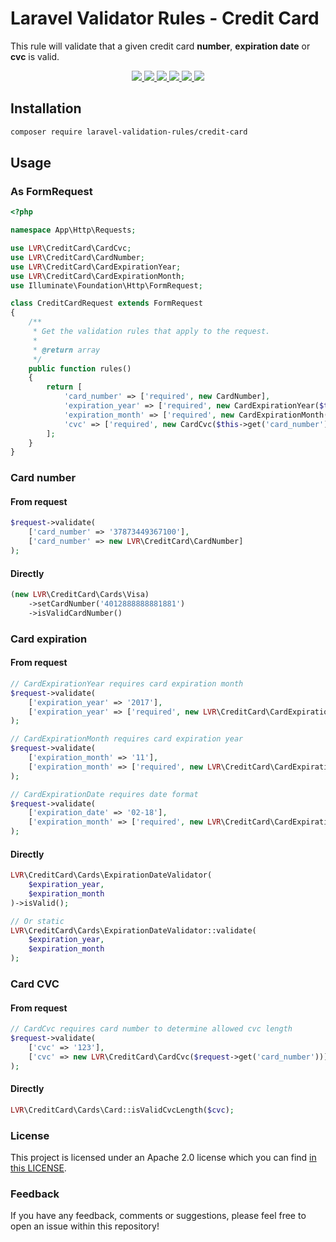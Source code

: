 # Laravel Validator Rules - Credit Card

This rule will validate that a given credit card **number**, **expiration date** or **cvc** is valid.

<p align="center">
  <a href="https://travis-ci.org/laravel-validation-rules/credit-card">
    <img src="https://img.shields.io/travis/laravel-validation-rules/credit-card.svg?style=flat-square">
  </a>
  <a href="https://scrutinizer-ci.com/g/laravel-validation-rules/credit-card/code-structure/master/code-coverage">
    <img src="https://img.shields.io/scrutinizer/coverage/g/laravel-validation-rules/credit-card.svg?style=flat-square">
  </a>
  <a href="https://scrutinizer-ci.com/g/laravel-validation-rules/credit-card">
    <img src="https://img.shields.io/scrutinizer/g/laravel-validation-rules/credit-card.svg?style=flat-square">
  </a>
  <a href="https://github.com/laravel-validation-rules/credit-card/blob/master/LICENSE">
    <img src="https://img.shields.io/github/license/laravel-validation-rules/credit-card.svg?style=flat-square">
  </a>
  <a href="https://packagist.org/packages/laravel-validation-rules/credit-card">
      <img src="https://img.shields.io/packagist/dt/laravel-validation-rules/credit-card.svg?style=flat-square">
  </a>
  <a href="https://twitter.com/DarkaOnLine">
    <img src="http://img.shields.io/badge/author-@DarkaOnLine-blue.svg?style=flat-square">
  </a>
</p>

## Installation

```bash
composer require laravel-validation-rules/credit-card
```

## Usage
### As FormRequest
```php
<?php

namespace App\Http\Requests;

use LVR\CreditCard\CardCvc;
use LVR\CreditCard\CardNumber;
use LVR\CreditCard\CardExpirationYear;
use LVR\CreditCard\CardExpirationMonth;
use Illuminate\Foundation\Http\FormRequest;

class CreditCardRequest extends FormRequest
{
    /**
     * Get the validation rules that apply to the request.
     *
     * @return array
     */
    public function rules()
    {
        return [
            'card_number' => ['required', new CardNumber],
            'expiration_year' => ['required', new CardExpirationYear($this->get('expiration_month'))],
            'expiration_month' => ['required', new CardExpirationMonth($this->get('expiration_year'))],
            'cvc' => ['required', new CardCvc($this->get('card_number'))]
        ];
    }
}
```

### Card number
#### From request
```php
$request->validate(
    ['card_number' => '37873449367100'],
    ['card_number' => new LVR\CreditCard\CardNumber]
);
```
#### Directly
```php
(new LVR\CreditCard\Cards\Visa)
    ->setCardNumber('4012888888881881')
    ->isValidCardNumber()
```


### Card expiration
#### From request
```php
// CardExpirationYear requires card expiration month
$request->validate(
    ['expiration_year' => '2017'],
    ['expiration_year' => ['required', new LVR\CreditCard\CardExpirationYear($request->get('expiration_month'))]]
);

// CardExpirationMonth requires card expiration year
$request->validate(
    ['expiration_month' => '11'],
    ['expiration_month' => ['required', new LVR\CreditCard\CardExpirationMonth($request->get('expiration_year'))]]
);

// CardExpirationDate requires date format
$request->validate(
    ['expiration_date' => '02-18'],
    ['expiration_month' => ['required', new LVR\CreditCard\CardExpirationDate('m-y')]]
);
```
#### Directly
```php
LVR\CreditCard\Cards\ExpirationDateValidator(
    $expiration_year,
    $expiration_month
)->isValid();

// Or static
LVR\CreditCard\Cards\ExpirationDateValidator::validate(
    $expiration_year,
    $expiration_month
);
```


### Card CVC
#### From request
```php
// CardCvc requires card number to determine allowed cvc length
$request->validate(
    ['cvc' => '123'],
    ['cvc' => new LVR\CreditCard\CardCvc($request->get('card_number'))]
);

```
#### Directly
```php
LVR\CreditCard\Cards\Card::isValidCvcLength($cvc);
```


### License
This project is licensed under an Apache 2.0 license which you can find
[in this LICENSE](https://github.com/laravel-validation-rules/credit-card/blob/master/LICENSE).


### Feedback
If you have any feedback, comments or suggestions, please feel free to open an
issue within this repository!
